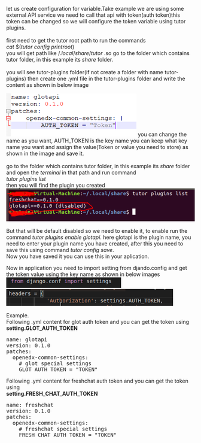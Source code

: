 let us create configuration for variable.Take example we are using some external API service we need to call that api with token(auth token)this token can be changed so we will configure the token variable using tutor plugins.\
\
first need to get the tutor root path to run the commands\
$cat\  \$(tutor\ config\ printroot)$ \
you will get path like $/.local/share/tutor$ .so go to the folder which contains tutor folder, in this example its $share$ folder.\
\
you will see tutor-plugins folder(if not create a folder with name tutor-plugins) then create one .yml file in the tutor-plugins folder and write the content as shown in below image 

 

![1.png](./images/1.png)
you can change the name as you want, AUTH_TOKEN is the key name you can keep what key name you want and assign the value(Token or value you need to store) as shown in the image and save it.\
\
go to the folder which contains tutor folder, in this example its $share$ folder and open the $terminal$ in that path and run command \
$tutor\ plugins\ list$ \
then you will find the plugin you created 
![2.png](./images/2.png)

 

But that will be default disabled so we need to enable it, to enable run the command  $tutor\ plugins\ enable\ glotapi$. here glotapi is the plugin name, you need to enter your plugin name you have created, after this you need to save this using command $tutor\ config\ save$.\
Now you have saved it you can use this in your aplication.

 

Now in application you need to import setting from djando.config and get  the token value using the key name as shown in below images\
![3.png](./images/3.png)
![4.png](./images/4.png)

Example.\
Following .yml content for glot auth token and you can get the token using \
  **setting.GLOT_AUTH_TOKEN**
<pre>
name: glotapi
version: 0.1.0
patches:
  openedx-common-settings:
    # glot special settings
    GLOT_AUTH_TOKEN = "TOKEN"
</pre>
Following .yml content for freshchat auth token and you can get the token using \
  **setting.FRESH_CHAT_AUTH_TOKEN**
<pre>
name: freshchat
version: 0.1.0
patches:
  openedx-common-settings:
    # freshchat special settings
    FRESH_CHAT_AUTH_TOKEN = "TOKEN"
</pre>
